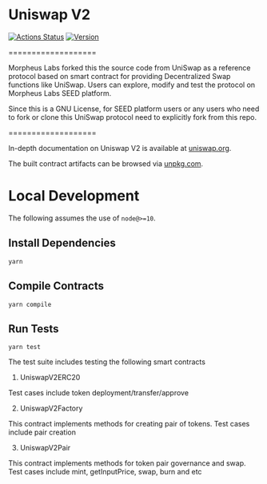 # Uniswap V2

[![Actions Status](https://github.com/Uniswap/uniswap-v2-core/workflows/CI/badge.svg)](https://github.com/Uniswap/uniswap-v2-core/actions)
[![Version](https://img.shields.io/npm/v/@uniswap/v2-core)](https://www.npmjs.com/package/@uniswap/v2-core)

===================

Morpheus Labs forked this the source code from UniSwap as a reference protocol based on smart contract for providing Decentralized Swap functions like UniSwap. Users can explore, modify and test the protocol on Morpheus Labs SEED platform.

Since this is a GNU License, for SEED platform users or any users who need to fork or clone this UniSwap protocol need to explicitly fork from this repo.

===================

In-depth documentation on Uniswap V2 is available at [uniswap.org](https://uniswap.org/docs).

The built contract artifacts can be browsed via [unpkg.com](https://unpkg.com/browse/@uniswap/v2-core@latest/).

# Local Development

The following assumes the use of `node@>=10`.

## Install Dependencies

`yarn`

## Compile Contracts

`yarn compile`

## Run Tests

`yarn test`

The test suite includes testing the following smart contracts

1. UniswapV2ERC20

Test cases include token deployment/transfer/approve

2. UniswapV2Factory

This contract implements methods for creating pair of tokens.
Test cases include pair creation

3. UniswapV2Pair

This contract implements methods for token pair governance and swap.
Test cases include mint, getInputPrice, swap, burn and etc